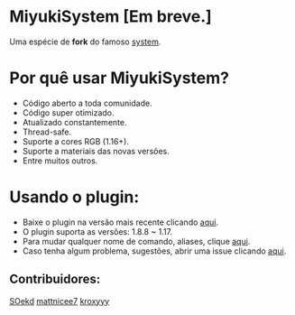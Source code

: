 # MiyukiSystem [Em breve.]

Uma espécie de **fork** do famoso [system](https://github.com/eduardo-mior/System).


# Por quê usar MiyukiSystem?

* Código aberto a toda comunidade.
* Código super otimizado.
* Atualizado constantemente.
* Thread-safe.
* Suporte a cores RGB (1.16+).
* Suporte a materiais das novas versões.
* Entre muitos outros.

# Usando o plugin:

* Baixe o plugin na versão mais recente  clicando [aqui](https://github.com/SOekd/MiyukiSystem/releases/latest).
* O plugin suporta as versões: 1.8.8 ~ 1.17.
* Para mudar qualquer nome de comando, aliases, clique [aqui](https://github.com/SOekd/MiyukiSystem/blob/master/src/main/resources/commands.yml).
* Caso tenha algum problema, sugestões, abrir uma issue clicando [aqui](https://github.com/SOekd/MiyukiSystem/issues).


## Contribuidores:

[SOekd](https://github.com/SOekd) [mattnicee7](https://github.com/mattnicee7) [kroxyyy](https://github.com/kroxyyy)